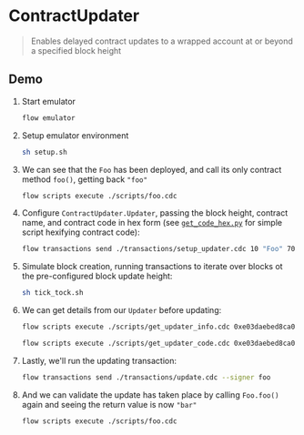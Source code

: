 # ContractUpdater

> Enables delayed contract updates to a wrapped account at or beyond a specified block height

## Demo

1. Start emulator

    ```sh
    flow emulator
    ```

1. Setup emulator environment

    ```sh
    sh setup.sh
    ```

1. We can see that the `Foo` has been deployed, and call its only contract method `foo()`, getting back `"foo"`

    ```sh
    flow scripts execute ./scripts/foo.cdc
    ```

1. Configure `ContractUpdater.Updater`, passing the block height, contract name, and contract code in hex form (see [`get_code_hex.py`](./src/get_code_hex.py) for simple script hexifying contract code):

    ```sh
    flow transactions send ./transactions/setup_updater.cdc 10 "Foo" 70756220636f6e747261637420466f6f207b0a202020207075622066756e20666f6f28293a20537472696e67207b0a202020202020202072657475726e2022626172220a202020207d0a7d --signer foo
    ```

1. Simulate block creation, running transactions to iterate over blocks ot the pre-configured block update height:

    ```sh
    sh tick_tock.sh
    ```

1. We can get details from our `Updater` before updating:

    ```sh
    flow scripts execute ./scripts/get_updater_info.cdc 0xe03daebed8ca0615
    ```

    ```sh
    flow scripts execute ./scripts/get_updater_code.cdc 0xe03daebed8ca0615
    ```

1. Lastly, we'll run the updating transaction:

    ```sh
    flow transactions send ./transactions/update.cdc --signer foo
    ```

1. And we can validate the update has taken place by calling `Foo.foo()` again and seeing the return value is now `"bar"`

    ```sh
    flow scripts execute ./scripts/foo.cdc
    ```